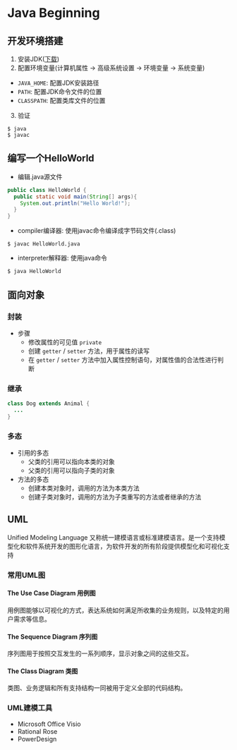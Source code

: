 # Java Beginning

## 开发环境搭建
1. 安装JDK([下载](http://www.oracle.com/technetwork/java/javase/downloads/index.html))
2. 配置环境变量(计算机属性 -> 高级系统设置 -> 环境变量 -> 系统变量)
  * `JAVA_HOME`: 配置JDK安装路径
  * `PATH`: 配置JDK命令文件的位置
  * `CLASSPATH`: 配置类库文件的位置
3. 验证
```shell
$ java
$ javac
```

## 编写一个HelloWorld
* 编辑.java源文件
```java HelloWorld.java
public class HelloWorld {
  public static void main(String[] args){
    System.out.println("Hello World!");
  }
}
```
* compiler编译器: 使用javac命令编译成字节码文件(.class)
```shell
$ javac HelloWorld.java
```
* interpreter解释器: 使用java命令
```shell
$ java HelloWorld
```

## 面向对象
### 封装
* 步骤
  * 修改属性的可见值 `private`
  * 创建 `getter` / `setter` 方法，用于属性的读写
  * 在 `getter` / `setter` 方法中加入属性控制语句，对属性值的合法性进行判断
### 继承
```java
class Dog extends Animal {
  ...
}
```

### 多态
* 引用的多态
  * 父类的引用可以指向本类的对象
  * 父类的引用可以指向子类的对象
* 方法的多态
  * 创建本类对象时，调用的方法为本类方法
  * 创建子类对象时，调用的方法为子类重写的方法或者继承的方法

## UML
Unified Modeling Language 又称统一建模语言或标准建模语言。是一个支持模型化和软件系统开发的图形化语言，为软件开发的所有阶段提供模型化和可视化支持

### 常用UML图
#### The Use Case Diagram 用例图
用例图能够以可视化的方式，表达系统如何满足所收集的业务规则，以及特定的用户需求等信息。

#### The Sequence Diagram 序列图
序列图用于按照交互发生的一系列顺序，显示对象之间的这些交互。


#### The Class Diagram 类图
类图、业务逻辑和所有支持结构一同被用于定义全部的代码结构。

### UML建模工具
* Microsoft Office Visio
* Rational Rose
* PowerDesign

